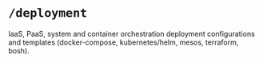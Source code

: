 # `/deployment`

IaaS, PaaS, system and container orchestration deployment configurations and templates (docker-compose, kubernetes/helm, mesos, terraform, bosh).
